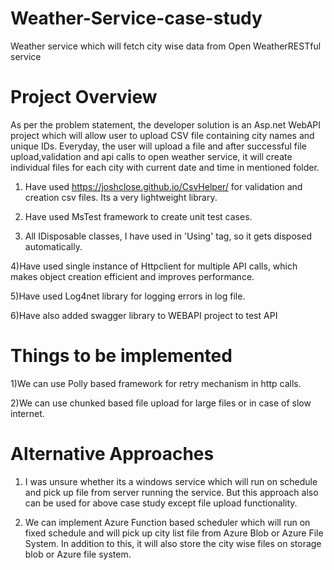 # Weather-Service-case-study
Weather service which will fetch city wise data from Open WeatherRESTful service

# Project Overview
 As per the problem statement, the developer solution is an Asp.net WebAPI project which will allow user to upload CSV file containing city names and unique IDs. Everyday, the user will upload a file and after successful file upload,validation and api calls to open weather service, it will create individual files for each city with current date and time in mentioned folder.
  
1) Have used https://joshclose.github.io/CsvHelper/ for validation and creation csv files. Its a very lightweight library.

2) Have used MsTest framework to create unit test cases.

3) All IDisposable classes, I have used in 'Using' tag, so it gets disposed automatically.

4)Have used single instance of Httpclient for multiple API calls, which makes object creation efficient and improves performance.

5)Have used Log4net library for logging errors in log file.

6)Have also added swagger library to WEBAPI project to test API

# Things to be implemented
  1)We can use Polly based framework for retry mechanism in http calls.
  
  2)We can use chunked based file upload for large files or in case of slow internet.


# Alternative Approaches
  1) I was unsure whether its a windows service which will run on schedule and pick up file from server running the service. But this approach also can be used for above case study except file upload functionality.
  
  2) We can implement Azure Function based scheduler which will run on fixed schedule and will pick up city list file from Azure Blob or Azure File System. In addition to this, it will also store the city wise files on storage blob or Azure file system.
  


